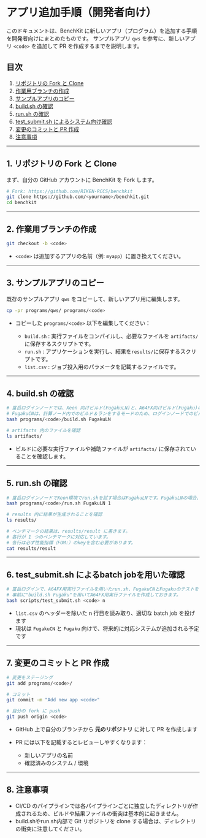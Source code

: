 # アプリ追加手順（開発者向け）

このドキュメントは、BenchKit に新しいアプリ（プログラム）を追加する手順を開発者向けにまとめたものです。
サンプルアプリ `qws` を参考に、新しいアプリ `<code>` を追加して PR を作成するまでを説明します。

## 目次

1. [リポジトリの Fork と Clone](#リポジトリの-fork-と-clone)
2. [作業用ブランチの作成](#作業用ブランチの作成)
3. [サンプルアプリのコピー](#サンプルアプリのコピー)
4. [build.sh の確認](#buildsh-の確認)
5. [run.sh の確認](#runsh-の確認)
6. [test\_submit.sh によるシステム向け確認](#test_submithubsh-によるシステム向け確認)
7. [変更のコミットと PR 作成](#変更のコミットと-pr-作成)
8. [注意事項](#注意事項)

---

## 1. リポジトリの Fork と Clone

まず、自分の GitHub アカウントに BenchKit を Fork します。

```bash
# Fork: https://github.com/RIKEN-RCCS/benchkit
git clone https://github.com/<yourname>/benchkit.git
cd benchkit
```

---

## 2. 作業用ブランチの作成

```bash
git checkout -b <code>
```

* `<code>` は追加するアプリの名前（例: `myapp`）に置き換えてください。

---

## 3. サンプルアプリのコピー

既存のサンプルアプリ `qws` をコピーして、新しいアプリ用に編集します。

```bash
cp -pr programs/qws/ programs/<code>
```

* コピーした `programs/<code>` 以下を編集してください：

  * `build.sh`  : 実行ファイルをコンパイルし、必要なファイルを `artifacts/` に保存するスクリプトです。
  * `run.sh`    : アプリケーションを実行し、結果を`results/`に保存するスクリプトです。
  * `list.csv`  : ジョブ投入用のパラメータを記載するファイルです。

---

## 4. build.sh の確認

```bash
# 富岳ログインノードでは、Xeon 向けビルド(FugakuLN)と、A64FX向けビルド(Fugaku)の確認ができます。
# FugakuCNは、計算ノード内でのビルド＆ランをするモードのため、ログインノードでのビルド確認はできません。
bash programs/<code>/build.sh FugakuLN

# artifacts 内のファイルを確認
ls artifacts/
```

* ビルドに必要な実行ファイルや補助ファイルが `artifacts/` に保存されていることを確認します。

---

## 5. run.sh の確認

```bash
# 富岳ログインノードでXeon環境でrun.shを試す場合はFugakuLNです。FugakuLNの場合、nodesは1にしてください。
bash programs/<code>/run.sh FugakuLN 1

# results 内に結果が生成されることを確認
ls results/

# ベンチマークの結果は、results/result に書きます。
# 各行が 1 つのベンチマークに対応しています。
# 各行は必ず性能指標（FOM:）のkeyを含む必要があります。
cat results/result
```

---

## 6. test\_submit.sh によるbatch jobを用いた確認

```bash
# 富岳ログインで、A64FX用実行ファイルを用いたrun.sh、FugakuCNとFugakuのテストをできます。
# 事前に"build.sh Fugaku"を用いてA64FX用実行ファイルを作成しておきます。
bash scripts/test_submit.sh <code> n
```

* `list.csv` のヘッダーを除いた n 行目を読み取り、適切な batch job を投げます
* 現状は `FugakuCN` と `Fugaku` 向けで、将来的に対応システムが追加される予定です

---

## 7. 変更のコミットと PR 作成

```bash
# 変更をステージング
git add programs/<code>/

# コミット
git commit -m "Add new app <code>"

# 自分の fork に push
git push origin <code>
```

* GitHub 上で自分のブランチから **元のリポジトリ** に対して PR を作成します
* PR には以下を記載するとレビューしやすくなります：

  * 新しいアプリの名前
  * 確認済みのシステム / 環境

---

## 8. 注意事項

* CI/CD のパイプラインでは各パイプラインごとに独立したディレクトリが作成されるため、ビルドや結果ファイルの衝突は基本的に起きません。
* build.shやrun.sh内部で Git リポジトリを clone する場合は、ディレクトリの衝突に注意してください。
